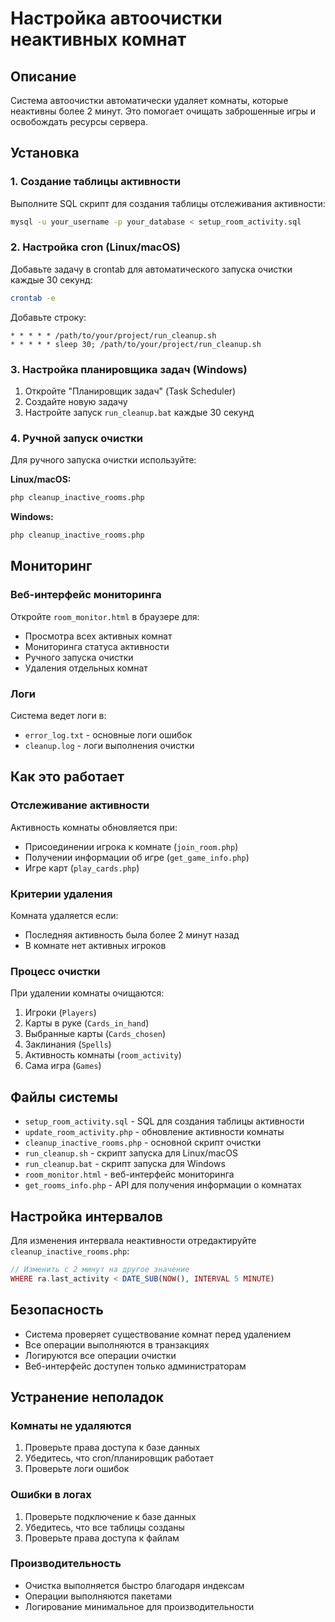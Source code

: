 # Настройка автоочистки неактивных комнат

## Описание

Система автоочистки автоматически удаляет комнаты, которые неактивны более 2 минут. Это помогает очищать заброшенные игры и освобождать ресурсы сервера.

## Установка

### 1. Создание таблицы активности

Выполните SQL скрипт для создания таблицы отслеживания активности:

```bash
mysql -u your_username -p your_database < setup_room_activity.sql
```

### 2. Настройка cron (Linux/macOS)

Добавьте задачу в crontab для автоматического запуска очистки каждые 30 секунд:

```bash
crontab -e
```

Добавьте строку:
```
* * * * * /path/to/your/project/run_cleanup.sh
* * * * * sleep 30; /path/to/your/project/run_cleanup.sh
```

### 3. Настройка планировщика задач (Windows)

1. Откройте "Планировщик задач" (Task Scheduler)
2. Создайте новую задачу
3. Настройте запуск `run_cleanup.bat` каждые 30 секунд

### 4. Ручной запуск очистки

Для ручного запуска очистки используйте:

**Linux/macOS:**
```bash
php cleanup_inactive_rooms.php
```

**Windows:**
```cmd
php cleanup_inactive_rooms.php
```

## Мониторинг

### Веб-интерфейс мониторинга

Откройте `room_monitor.html` в браузере для:
- Просмотра всех активных комнат
- Мониторинга статуса активности
- Ручного запуска очистки
- Удаления отдельных комнат

### Логи

Система ведет логи в:
- `error_log.txt` - основные логи ошибок
- `cleanup.log` - логи выполнения очистки

## Как это работает

### Отслеживание активности

Активность комнаты обновляется при:
- Присоединении игрока к комнате (`join_room.php`)
- Получении информации об игре (`get_game_info.php`)
- Игре карт (`play_cards.php`)

### Критерии удаления

Комната удаляется если:
- Последняя активность была более 2 минут назад
- В комнате нет активных игроков

### Процесс очистки

При удалении комнаты очищаются:
1. Игроки (`Players`)
2. Карты в руке (`Cards_in_hand`)
3. Выбранные карты (`Cards_chosen`)
4. Заклинания (`Spells`)
5. Активность комнаты (`room_activity`)
6. Сама игра (`Games`)

## Файлы системы

- `setup_room_activity.sql` - SQL для создания таблицы активности
- `update_room_activity.php` - обновление активности комнаты
- `cleanup_inactive_rooms.php` - основной скрипт очистки
- `run_cleanup.sh` - скрипт запуска для Linux/macOS
- `run_cleanup.bat` - скрипт запуска для Windows
- `room_monitor.html` - веб-интерфейс мониторинга
- `get_rooms_info.php` - API для получения информации о комнатах

## Настройка интервалов

Для изменения интервала неактивности отредактируйте `cleanup_inactive_rooms.php`:

```php
// Изменить с 2 минут на другое значение
WHERE ra.last_activity < DATE_SUB(NOW(), INTERVAL 5 MINUTE)
```

## Безопасность

- Система проверяет существование комнат перед удалением
- Все операции выполняются в транзакциях
- Логируются все операции очистки
- Веб-интерфейс доступен только администраторам

## Устранение неполадок

### Комнаты не удаляются

1. Проверьте права доступа к базе данных
2. Убедитесь, что cron/планировщик работает
3. Проверьте логи ошибок

### Ошибки в логах

1. Проверьте подключение к базе данных
2. Убедитесь, что все таблицы созданы
3. Проверьте права доступа к файлам

### Производительность

- Очистка выполняется быстро благодаря индексам
- Операции выполняются пакетами
- Логирование минимальное для производительности
